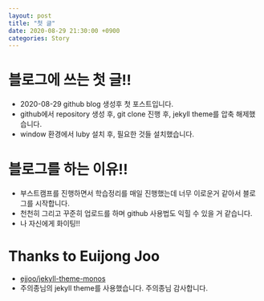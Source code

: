 ```yaml
---
layout: post
title: "첫 글"
date: 2020-08-29 21:30:00 +0900
categories: Story
---
```


# 블로그에 쓰는 첫 글!!

- 2020-08-29 github blog 생성후 첫 포스트입니다.
- github에서 repository 생성 후, git clone 진행 후, jekyll theme를 압축 해제했습니다.
- window 환경에서 luby 설치 후, 필요한 것들 설치했습니다.

# 블로그를 하는 이유!!

- 부스트캠프를 진행하면서 학습정리를 매일 진행했는데 너무 이로운거 같아서 블로그를 시작합니다.
- 천천히 그리고 꾸준히 업로드를 하며 github 사용법도 익힐 수 있을 거 같습니다.
- 나 자신에게 화이팅!!

# Thanks to Euijong Joo

- [ejjoo/jekyll-theme-monos](https://github.com/ejjoo/jekyll-theme-monos)
- 주의종님의 jekyll theme를 사용했습니다. 주의종님 감사합니다.
